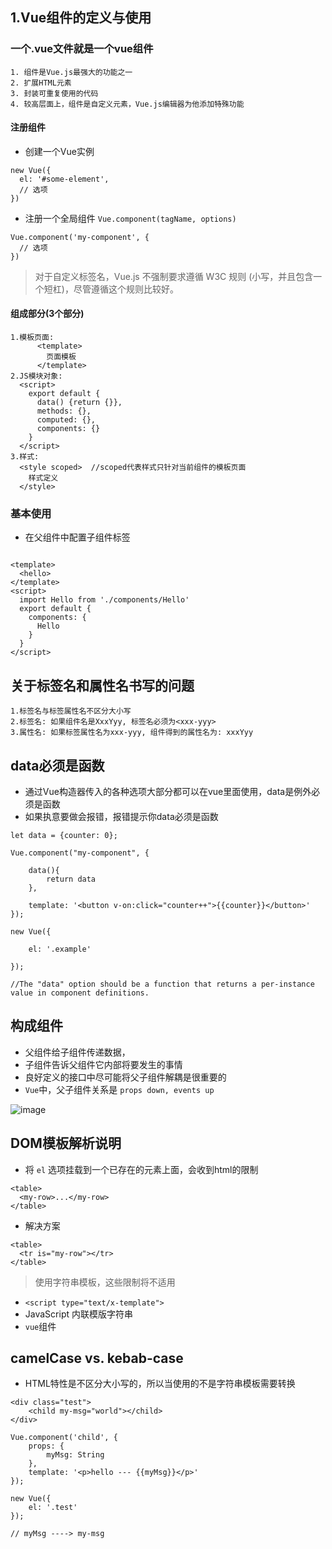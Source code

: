## 1.Vue组件的定义与使用
### 一个.vue文件就是一个vue组件

```
1. 组件是Vue.js最强大的功能之一
2. 扩展HTML元素
3. 封装可重复使用的代码
4. 较高层面上，组件是自定义元素，Vue.js编辑器为他添加特殊功能
```

#### 注册组件

* 创建一个Vue实例

```
new Vue({
  el: '#some-element',
  // 选项
})
```

* 注册一个全局组件 `Vue.component(tagName, options)`

```
Vue.component('my-component', {
  // 选项
})
```

> 对于自定义标签名，Vue.js 不强制要求遵循 W3C 规则 (小写，并且包含一个短杠)，尽管遵循这个规则比较好。




#### 组成部分(3个部分)

```
1.模板页面: 
      <template>
        页面模板
      </template>
2.JS模块对象: 
  <script>
    export default {
      data() {return {}},
      methods: {},
      computed: {},
      components: {}
    }
  </script>
3.样式: 
  <style scoped>  //scoped代表样式只针对当前组件的模板页面
    样式定义
  </style>
```

### 基本使用

* 在父组件中配置子组件标签

```

<template>
  <hello>
</template>
<script>
  import Hello from './components/Hello'
  export default {
    components: {
      Hello
    }
  }
</script>

```

## 关于标签名和属性名书写的问题

```
1.标签名与标签属性名不区分大小写
2.标签名: 如果组件名是XxxYyy, 标签名必须为<xxx-yyy>
3.属性名: 如果标签属性名为xxx-yyy, 组件得到的属性名为: xxxYyy

```

## data必须是函数

* 通过Vue构造器传入的各种选项大部分都可以在vue里面使用，data是例外必须是函数
* 如果执意要做会报错，报错提示你data必须是函数

```
let data = {counter: 0};

Vue.component("my-component", {

    data(){
        return data
    },

    template: '<button v-on:click="counter++">{{counter}}</button>'
});

new Vue({

    el: '.example'

});

//The "data" option should be a function that returns a per-instance value in component definitions.
```

## 构成组件

* 父组件给子组件传递数据，
* 子组件告诉父组件它内部将要发生的事情
* 良好定义的接口中尽可能将父子组件解耦是很重要的
* `Vue`中，父子组件关系是 `props down, events up`

![image](https://cn.vuejs.org/images/props-events.png)


## DOM模板解析说明

* 将 `el` 选项挂载到一个已存在的元素上面，会收到html的限制

```
<table>
  <my-row>...</my-row>
</table>
```

* 解决方案

```
<table>
  <tr is="my-row"></tr>
</table>
```

> 使用字符串模板，这些限制将不适用

* `<script type="text/x-template">`
* JavaScript 内联模版字符串
* `vue`组件

## camelCase vs. kebab-case

* HTML特性是不区分大小写的，所以当使用的不是字符串模板需要转换

```
<div class="test">
    <child my-msg="world"></child>
</div>

Vue.component('child', {
    props: {
        myMsg: String
    },
    template: '<p>hello --- {{myMsg}}</p>'
});

new Vue({
    el: '.test'
});

// myMsg ----> my-msg

```






